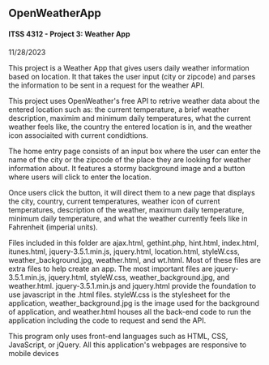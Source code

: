 ## OpenWeatherApp
#### ITSS 4312 - Project 3: Weather App
11/28/2023

This project is a Weather App that gives users daily weather information based on location.
It that takes the user input (city or zipcode)
and parses the information to be sent in a request for the weather API.

This project uses OpenWeather's free API to retrive weather data about the entered location
such as: the current temperature, a brief weather description, 
maximim and minimum daily temperatures, what the current weather feels like,
the country the entered location is in, and the weather icon associaited with current condidtions.

The home entry page consists of an input box where the user can enter the name of the city
or the zipcode of the place they are looking for weather information about.
It features a stormy background image and a button where users will click to enter the location.

Once users click the button, it will direct them to a new page that displays the city, country,
current temperatures, weather icon of current temperatures, description of the weather,
maximum daily temperature, minimum daily temperature, and what the weather currently feels like
in Fahrenheit (imperial units).

Files included in this folder are ajax.html, gethint.php, hint.html, index.html, itunes.html,
jquery-3.5.1.min.js, jquery.html, location.html, styleW.css, weather_background.jpg, weather.html,
and wt.html. Most of these files are extra files to help create an app. The most important files 
are jquery-3.5.1.min.js, jquery.html, styleW.css, weather_background.jpg, and weather.html. 
jquery-3.5.1.min.js and jquery.html provide the foundation to use javascript in the .html files.
styleW.css is the stylesheet for the application, weather_background.jpg is the image used for 
the background of application, and weather.html houses all the back-end code to run the application
including the code to request and send the API.

This program only uses front-end languages such as HTML, CSS, JavaScript, or jQuery.
All this application's webpages are responsive to mobile devices
